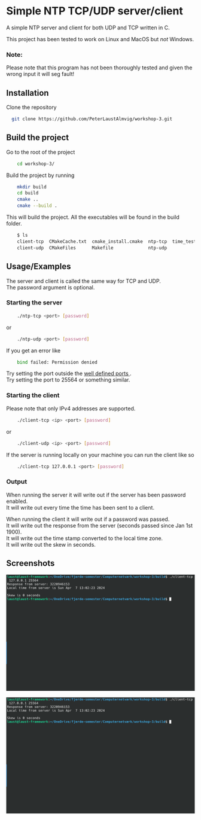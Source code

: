 
# Simple NTP TCP/UDP server/client

A simple NTP server and client for both UDP and TCP written in C.  
  
This project has been tested to work on Linux and MacOS but *not* Windows.

### Note:  
Please note that this program has not been thoroughly tested and given the wrong input it will seg fault!

## Installation

Clone the repository

```bash
  git clone https://github.com/PeterLaustAlmvig/workshop-3.git  
```

## Build the project

Go to the root of the project
```bash
    cd workshop-3/
```
Build the project by running
```bash
    mkdir build
    cd build
    cmake ..
    cmake --build .
```
This will build the project. All the executables will be found in the build folder.

```bash
    $ ls
    client-tcp  CMakeCache.txt  cmake_install.cmake  ntp-tcp  time_test
    client-udp  CMakeFiles      Makefile             ntp-udp
```

## Usage/Examples

The server and client is called the same way for TCP and UDP.  
The password argument is optional.

### Starting the server
```bash
    ./ntp-tcp <port> [password]
```
or
```bash
    ./ntp-udp <port> [password]
```
If you get an error like
```bash
    bind failed: Permission denied
```
Try setting the port outside the [well defined ports ](https://en.wikipedia.org/wiki/List_of_TCP_and_UDP_port_numbers).  
Try setting the port to 25564 or something similar.
### Starting the client
Please note that only IPv4 addresses are supported.
```bash
    ./client-tcp <ip> <port> [password]
```
or
```bash
    ./client-udp <ip> <port> [password]
```
If the server is running locally on your machine you can run the client like so
```bash
    ./client-tcp 127.0.0.1 <port> [password]
```

### Output
When running the server it will write out if the server has been password enabled.  
It will write out every time the time has been sent to a client.  
  
When running the client it will write out if a password was passed.  
It will write out the response from the server (seconds passed since Jan 1st 1900).  
It will write out the time stamp converted to the local time zone.  
It will write out the skew in seconds.



## Screenshots

![](pictures/running-server.png)

![](pictures/running-client.png)
